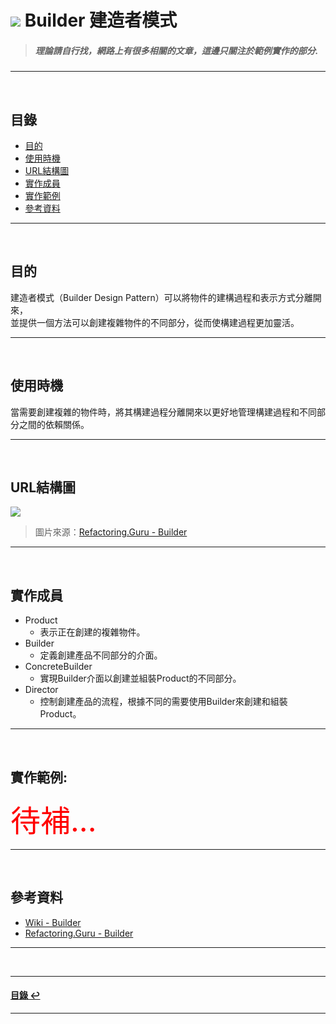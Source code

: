 # ![](https://drive.google.com/uc?id=10INx5_pkhMcYRdx_OO4rXNXxcsvPtBYq) Builder 建造者模式
> ##### 理論請自行找，網路上有很多相關的文章，這邊只關注於範例實作的部分.

---
<br>

<!--ts-->
## 目錄
* [目的](#目的)
* [使用時機](#使用時機)
* [URL結構圖](#url結構圖)
* [實作成員](#實作成員)
* [實作範例](#實作範例)
* [參考資料](#參考資料)
<!--te-->

---
<br>

## 目的
建造者模式（Builder Design Pattern）可以將物件的建構過程和表示方式分離開來，<br>
並提供一個方法可以創建複雜物件的不同部分，從而使構建過程更加靈活。<br>

---
<br>

## 使用時機
當需要創建複雜的物件時，將其構建過程分離開來以更好地管理構建過程和不同部分之間的依賴關係。<br>

---
<br>

## URL結構圖
![](https://drive.google.com/uc?id=1o-f3dh2kagPaKP5n_boeep3gdwAS2cQx)
> 圖片來源：[Refactoring.Guru - Builder](https://refactoring.guru/design-patterns/builder)
---
<br>

## 實作成員
* Product
  * 表示正在創建的複雜物件。
* Builder
  * 定義創建產品不同部分的介面。
* ConcreteBuilder
  * 實現Builder介面以創建並組裝Product的不同部分。
* Director
  * 控制創建產品的流程，根據不同的需要使用Builder來創建和組裝Product。

---
<br>

## 實作範例:
<font color=red size=16>待補...</font>


---
<br>

## 參考資料
* [Wiki - Builder](https://en.wikipedia.org/wiki/Builder_pattern) <br>
* [Refactoring.Guru - Builder](https://refactoring.guru/design-patterns/builder) <br>

---
<br>

---
<!--ts-->
#### [目錄 ↩](#目錄)
<!--te-->
---

